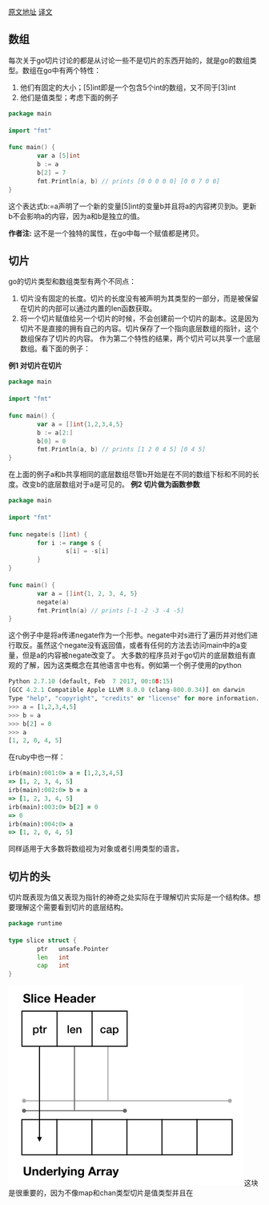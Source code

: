[原文地址](https://dave.cheney.net/2018/07/12/slices-from-the-ground-up)
[译文](https://mp.weixin.qq.com/s/A5hyvYdqsGcntbZlJyB3Iw)
## 数组
每次关于go切片讨论的都是从讨论一些不是切片的东西开始的，就是go的数组类型。数组在go中有两个特性：
1. 他们有固定的大小；[5]int即是一个包含5个int的数组，又不同于[3]int
2. 他们是值类型；考虑下面的例子
```go
package main

import "fmt"

func main() {
        var a [5]int
        b := a
        b[2] = 7
        fmt.Println(a, b) // prints [0 0 0 0 0] [0 0 7 0 0]
}
```
这个表达式b:=a声明了一个新的变量[5]int的变量b并且将a的内容拷贝到b。更新b不会影响a的内容，因为a和b是独立的值。

**作者注:** 这不是一个独特的属性，在go中每一个赋值都是拷贝。
## 切片
go的切片类型和数组类型有两个不同点：
1. 切片没有固定的长度。切片的长度没有被声明为其类型的一部分，而是被保留在切片的内部可以通过内置的len函数获取。
2. 将一个切片赋值给另一个切片的时候，不会创建前一个切片的副本。这是因为切片不是直接的拥有自己的内容。切片保存了一个指向底层数组的指针，这个数组保存了切片的内容。
作为第二个特性的结果，两个切片可以共享一个底层数组。看下面的例子：

**例1 对切片在切片**
```go
package main

import "fmt"

func main() {
        var a = []int{1,2,3,4,5}
        b := a[2:]
        b[0] = 0
        fmt.Println(a, b) // prints [1 2 0 4 5] [0 4 5]
}
```
在上面的例子a和b共享相同的底层数组尽管b开始是在不同的数组下标和不同的长度。改变b的底层数组对于a是可见的。
**例2 切片做为函数参数**
```go
package main

import "fmt"

func negate(s []int) {
        for i := range s {
                s[i] = -s[i]
        }
}

func main() {
        var a = []int{1, 2, 3, 4, 5}
        negate(a)
        fmt.Println(a) // prints [-1 -2 -3 -4 -5]
}
```
这个例子中是将a传递negate作为一个形参。negate中对s进行了遍历并对他们进行取反。虽然这个negate没有返回值，或者有任何的方法去访问main中的a变量，但是a的内容被negate改变了。
大多数的程序员对于go切片的底层数组有直观的了解，因为这类概念在其他语言中也有。例如第一个例子使用的python
```python
Python 2.7.10 (default, Feb  7 2017, 00:08:15) 
[GCC 4.2.1 Compatible Apple LLVM 8.0.0 (clang-800.0.34)] on darwin
Type "help", "copyright", "credits" or "license" for more information.
>>> a = [1,2,3,4,5]
>>> b = a
>>> b[2] = 0
>>> a
[1, 2, 0, 4, 5]
```
在ruby中也一样：
```ruby
irb(main):001:0> a = [1,2,3,4,5]
=> [1, 2, 3, 4, 5]
irb(main):002:0> b = a
=> [1, 2, 3, 4, 5]
irb(main):003:0> b[2] = 0
=> 0
irb(main):004:0> a
=> [1, 2, 0, 4, 5]
```
同样适用于大多数将数组视为对象或者引用类型的语言。
## 切片的头
切片既表现为值又表现为指针的神奇之处实际在于理解切片实际是一个结构体。想要理解这个需要看到切片的底层结构。
```go
package runtime

type slice struct {
        ptr   unsafe.Pointer
        len   int
        cap   int
}
```
![title](../../../.local/static/2021/0/1/slice.001.1609770164781.png)
这块是很重要的，因为不像map和chan类型切片是值类型并且在























